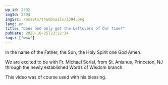 ```yaml
---
wp_id: 2392
imgId: 2394
imgSrc: /assets/thumbnails/2394.png
lang: en
title: "Does God only get the Leftovers of Our Time?"
pubDate: 2020-10-25T23:22:34
tags: ["wow"]
---
```


<!-- page: 6 -->

<p>In the name of the Father, the Son, the Holy Spirit one God Amen.</p>
<p>We are excited to be with Fr. Michael Sorial, from St. Anianus, Princeton, NJ through the newly established Words of Wisdom branch.</p>
<p>This video was of course used with his blessing.</p>
<p>&nbsp;</p>
